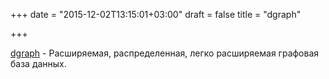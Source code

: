 +++
date = "2015-12-02T13:15:01+03:00"
draft = false
title = "dgraph"

+++

<p><a href="https://github.com/dgraph-io/dgraph">dgraph</a>&nbsp;- Расширяемая, распределенная, легко расширяемая графовая база данных.</p>


